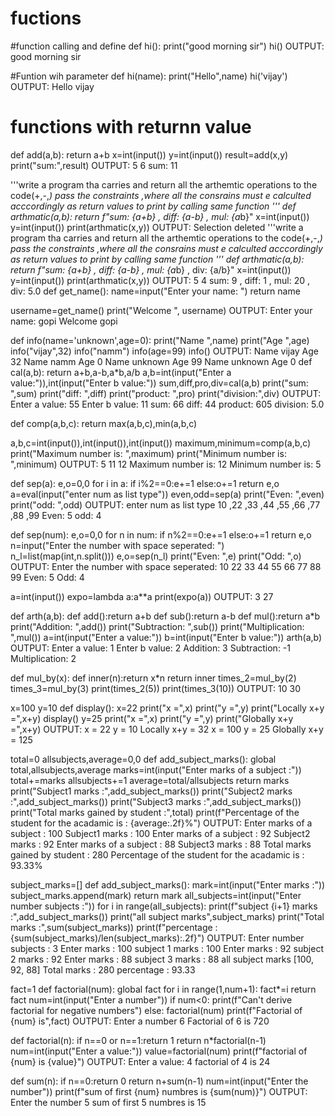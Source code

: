 # fuctions
#function calling and define
def hi():
    print("good morning sir")
hi()
OUTPUT:
good morning sir

#Funtion wih parameter
def hi(name):
    print("Hello",name)
hi('vijay')
OUTPUT:
Hello vijay

# functions with returnn value
def add(a,b):
    return a+b
x=int(input())
y=int(input())
result=add(x,y)
print("sum:",result)
OUTPUT:
 5
 6
sum: 11

'''write a program tha carries and return all the arthemtic operations to the code(+,-,*)
pass the constraints ,where all the consrains must e calculted acccordingly as return values
to print by calling same function '''
def arthmatic(a,b):
    return f"sum: {a+b} , diff: {a-b} , mul: {a*b}"
x=int(input())
y=int(input())
print(arthmatic(x,y))
OUTPUT:
Selection deleted
'''write a program tha carries and return all the arthemtic operations to the code(+,-,*)
pass the constraints ,where all the consrains must e calculted acccordingly as return values
to print by calling same function '''
def arthmatic(a,b):
    return f"sum: {a+b} , diff: {a-b} , mul: {a*b} , div: {a/b}"
x=int(input())
y=int(input())
print(arthmatic(x,y))
OUTPUT:
 5
 4
sum: 9 , diff: 1 , mul: 20 , div: 5.0
 def get_name():
     name=input("Enter your name: ")
     return name
     
username=get_name()
print("Welcome ", username)
OUTPUT:
Enter your name:  gopi
Welcome  gopi

def info(name='unknown',age=0):
    print("Name ",name)
    print("Age ",age)
info("vijay",32)
info("namm")
info(age=99)
info()
OUTPUT:
Name  vijay
Age  32
Name  namm
Age  0
Name  unknown
Age  99
Name  unknown
Age  0
def cal(a,b):
    return a+b,a-b,a*b,a/b
a,b=int(input("Enter a value:")),int(input("Enter b value:"))
sum,diff,pro,div=cal(a,b)
print("sum: ",sum)
print("diff: ",diff)
print("product: ",pro)
print("division:",div)
OUTPUT:
Enter a value: 55
Enter b value: 11
sum:  66
diff:  44
product:  605
division: 5.0

def comp(a,b,c):
    return max(a,b,c),min(a,b,c)

a,b,c=int(input()),int(input()),int(input())
maximum,minimum=comp(a,b,c)
print("Maximum number is: ",maximum)
print("Minimum number is: ",minimum)
OUTPUT:
 5
 11
 12
Maximum number is:  12
Minimum number is:  5

def sep(a):
    e,o=0,0
    for i in a:
        if i%2==0:e+=1
        else:o+=1
    return e,o 
a=eval(input("enter num as list type"))
even,odd=sep(a)
print("Even: ",even)
print("odd: ",odd)
OUTPUT:
enter num as list type 10 ,22 ,33 ,44  ,55 ,66 ,77 ,88 ,99
Even:  5
odd:  4

def sep(num):
    e,o=0,0
    for n in num:
        if n%2==0:e+=1
        else:o+=1
    return e,o
n=input("Enter the number with space seperated: ")
n_l=list(map(int,n.split()))
e,o=sep(n_l)
print("Even: ",e)
print("Odd: ",o)
OUTPUT:
Enter the number with space seperated:  10 22 33 44  55 66 77 88 99
Even:  5
Odd:  4

a=int(input())
expo=lambda a:a**a
print(expo(a))
OUTPUT:
 3
27

def arth(a,b):
    def add():return a+b
    def sub():return a-b
    def mul():return a*b
    print("Addition: ",add())
    print("Subtraction: ",sub())
    print("Multiplication: ",mul())
a=int(input("Enter a value:"))
b=int(input("Enter b value:"))
arth(a,b)
OUTPUT:
Enter a value: 1
Enter b value: 2
Addition:  3
Subtraction:  -1
Multiplication:  2

def mul_by(x):
    def inner(n):return x*n
    return inner
times_2=mul_by(2)
times_3=mul_by(3)
print(times_2(5))
print(times_3(10))
OUTPUT:
10
30

x=100
y=10
def display():
    x=22
    print("x =",x)
    print("y =",y)
    print("Locally x+y =",x+y)
display()
y=25
print("x =",x)
print("y =",y)
print("Globally x+y =",x+y)
OUTPUT:
x = 22
y = 10
Locally x+y = 32
x = 100
y = 25
Globally x+y = 125

total=0
allsubjects,average=0,0
def add_subject_marks():
    global total,allsubjects,average
    marks=int(input("Enter marks of a subject :"))
    total+=marks
    allsubjects+=1
    average=total/allsubjects
    return marks
print("Subject1 marks :",add_subject_marks())
print("Subject2 marks :",add_subject_marks())
print("Subject3 marks :",add_subject_marks())
print("Total marks gained by student :",total)
print(f"Percentage of the student for the acadamic is : {average:.2f}%")
OUTPUT:
Enter marks of a subject : 100
Subject1 marks : 100
Enter marks of a subject : 92
Subject2 marks : 92
Enter marks of a subject : 88
Subject3 marks : 88
Total marks gained by student : 280
Percentage of the student for the acadamic is : 93.33%

subject_marks=[]
def add_subject_marks():
    mark=int(input("Enter marks :"))
    subject_marks.append(mark)
    return mark
all_subjects=int(input("Enter number subjects :"))
for i in range(all_subjects):
    print(f"subject {i+1} marks :",add_subject_marks())
print("all subject marks",subject_marks)
print("Total marks :",sum(subject_marks))
print(f"percentage : {sum(subject_marks)/len(subject_marks):.2f}")
OUTPUT:
Enter number subjects : 3
Enter marks : 100
subject 1 marks : 100
Enter marks : 92
subject 2 marks : 92
Enter marks : 88
subject 3 marks : 88
all subject marks [100, 92, 88]
Total marks : 280
percentage : 93.33

fact=1
def factorial(num):
    global fact
    for i in range(1,num+1):
        fact*=i
    return fact
num=int(input("Enter a number"))
if num<0:
    print(f"Can't derive factorial for negative numbers")
else:
    factorial(num)
    print(f"Factorial of {num} is",fact) 
OUTPUT:
Enter a number 6
Factorial of 6 is 720

def factorial(n):
    if n==0 or n==1:return 1
    return n*factorial(n-1)
num=int(input("Enter a value:"))
value=factorial(num)
print(f"factorial of {num} is {value}")
OUTPUT:
Enter a value: 4
factorial of 4 is 24

def sum(n):
    if n==0:return 0
    return n+sum(n-1)
num=int(input("Enter the number"))
print(f"sum of first {num} numbres is {sum(num)}")
OUTPUT:
Enter the number 5
sum of first 5 numbres is 15

